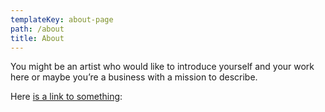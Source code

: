 ```yaml
---
templateKey: about-page
path: /about
title: About
---
```

You might be an artist who would like to introduce yourself and your work here or maybe you’re a business with a mission to describe.



H﻿ere [is a link to something](static/assets/sdfasdf.grist):